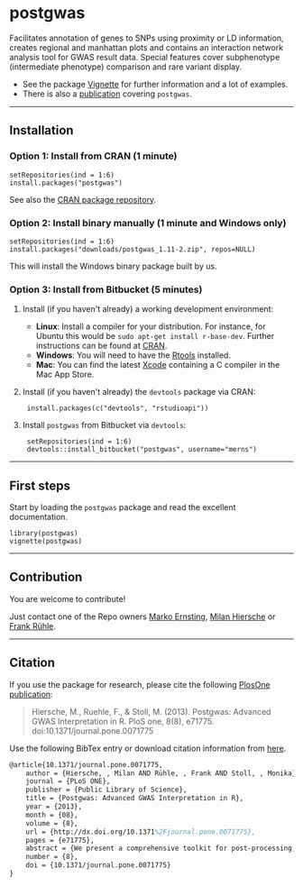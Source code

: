 # postgwas #

Facilitates annotation of genes to SNPs using proximity or LD
information, creates regional and manhattan plots and contains an
interaction network analysis tool for GWAS result data. Special features
cover subphenotype (intermediate phenotype) comparison and rare variant
display.

* See the package [Vignette](src/inst/doc/postgwas.pdf) for further information and a lot of examples. 
* There is also a [publication](http://www.plosone.org/article/info%3Adoi%2F10.1371%2Fjournal.pone.0071775) covering `postgwas`.

* * *

## Installation ##

### Option 1: Install from CRAN (1 minute) ###

    setRepositories(ind = 1:6)
    install.packages("postgwas")

See also the [CRAN package repository](http://cran.r-project.org/web/packages/postgwas/index.html).


### Option 2: Install binary manually (1 minute and Windows only)

    setRepositories(ind = 1:6)
    install.packages("downloads/postgwas_1.11-2.zip", repos=NULL)

This will install the Windows binary package built by us.

### Option 3: Install from Bitbucket (5 minutes) ###

1. Install (if you haven't already) a working development environment:
    * **Linux**: Install a compiler for your distribution. For instance, for Ubuntu this would be `sudo apt-get install r-base-dev`. Further instructions can be found at [CRAN](http://cran.r-project.org/bin/linux).
    * **Windows**: You will need to have the [Rtools](http://cran.r-project.org/bin/windows/Rtools/) installed.
    * **Mac**: You can find the latest [Xcode](https://itunes.apple.com/de/app/xcode/id497799835) containing a C compiler in the Mac App Store.

2. Install (if you haven't already) the `devtools` package via CRAN:

        install.packages(c("devtools", "rstudioapi"))
  
3. Install `postgwas` from Bitbucket via `devtools`:

        setRepositories(ind = 1:6)
        devtools::install_bitbucket("postgwas", username="merns")
        

* * *

## First steps ##
Start by loading the `postgwas` package and read the excellent documentation.

    library(postgwas)
    vignette(postgwas)
    
* * *

## Contribution ##

You are welcome to contribute!

Just contact one of the Repo owners [Marko Ernsting](https://bitbucket.org/merns), [Milan Hiersche](mailto:mihi@uni-muenster.de) or [Frank Rühle](https://www.researchgate.net/profile/Frank_Ruehle).

* * *

## Citation ##

If you use the package for research, please cite the following [PlosOne publication](http://www.plosone.org/article/info%3Adoi%2F10.1371%2Fjournal.pone.0071775):

> Hiersche, M., Ruehle, F., & Stoll, M. (2013). Postgwas: Advanced GWAS 
> Interpretation in R. PloS one, 8(8), e71775. doi:10.1371/journal.pone.0071775

Use the following BibTex entry or download citation information from [here](http://www.plosone.org/article/citationList.action?articleURI=info%3Adoi%2F10.1371%2Fjournal.pone.0071775).
```Latex
@article{10.1371/journal.pone.0071775,
    author = {Hiersche, , Milan AND Rühle, , Frank AND Stoll, , Monika},
    journal = {PLoS ONE},
    publisher = {Public Library of Science},
    title = {Postgwas: Advanced GWAS Interpretation in R},
    year = {2013},
    month = {08},
    volume = {8},
    url = {http://dx.doi.org/10.1371%2Fjournal.pone.0071775},
    pages = {e71775},
    abstract = {We present a comprehensive toolkit for post-processing, visualization and advanced analysis of GWAS results. In the spirit of comparable tools for gene-expression analysis, we attempt to unify and simplify several procedures that are essential for the interpretation of GWAS results. This includes the generation of advanced Manhattan and regional association plots including rare variant display as well as novel interaction network analysis tools for the investigation of systems-biology aspects. Our package supports virtually all model organisms and represents the first cohesive implementation of such tools for the popular language R. Previous software of that range is dispersed over a wide range of platforms and mostly not adaptable for custom work pipelines. We demonstrate the utility of this package by providing an example workflow on a publicly available dataset.},
    number = {8},
    doi = {10.1371/journal.pone.0071775}
}        
```
